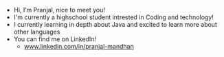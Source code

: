 - Hi, I’m Pranjal, nice to meet you!
- I'm currently a highschool student intrested in Coding and technology!
- I currently learning in depth about Java and excited to learn more about other languages 
- You can find me on LinkedIn!
  - www.linkedin.com/in/pranjal-mandhan

<!---
Pranjal-Mandhan/Pranjal-Mandhan is a ✨ special ✨ repository because its `README.md` (this file) appears on your GitHub profile.
You can click the Preview link to take a look at your changes.
-  I’m interested in ...
-  I’m currently learning ...
-  I’m looking to collaborate on ...
--->
